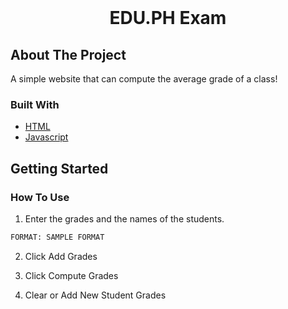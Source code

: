 <br />
<div align="center">
<h1 align="center">EDU.PH Exam</h1>
</div>



<!-- ABOUT THE PROJECT -->
## About The Project



A simple website that can compute the average grade of a class!



### Built With



* [HTML](https://html.com/)
* [Javascript](https://www.javascript.com/)




<!-- GETTING STARTED -->
## Getting Started



### How To Use



1. Enter the grades and the names of the students.
```sh
FORMAT: SAMPLE FORMAT
```
2. Click Add Grades

3. Click Compute Grades



4. Clear or Add New Student Grades
